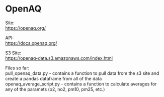 # OpenAQ

Site:
<br>
https://openaq.org/

API:
<br>
https://docs.openaq.org/

S3 Site:
<br>
https://openaq-data.s3.amazonaws.com/index.html

Files so far:
<br>
pull_openaq_data.py - contains a function to pull data from the s3 site and create a pandas dataframe from all of the data
<br>
openaq_average_script.py - contains a function to calculate averages for any of the paramets (o2, no2, pm10, pm25, etc.)
